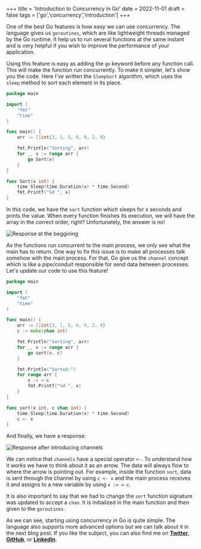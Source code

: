 +++
title = 'Introduction to Concurrency in Go'
date = 2022-11-01
draft = false
tags = ['go','concurrency','introduction']
+++

One of the best Go features is how easy we can use concurrency. The language gives us `goroutines`, which are like lightweight threads managed by the Go runtime. It help us to run several functions at the same instant and is very helpful if you wish to improve the performance of your application.

Using this feature is easy as adding the `go` keyword before any function call. This will make the function run concurrently. To make it simpler, let's show you the code. Here I've written the `SleepSort` algorithm, which uses the `sleep` method to sort each element in its place.

```go
package main

import (
	"fmt"
	"time"
)

func main() {
	arr := []int{3, 1, 5, 6, 9, 2, 0}

	fmt.Println("Sorting", arr)
	for _, v := range arr {
		go Sort(v)
	}
}

func Sort(x int) {
	time.Sleep(time.Duration(x) * time.Second)
	fmt.Printf("%d ", x)
}
```

In this code, we have the `sort` function which sleeps for x seconds and prints the value. When every function finishes its execution, we will have the array in the correct order, right? Unfortunately, the answer is no!


![Response at the beggining](https://dev-to-uploads.s3.amazonaws.com/uploads/articles/t5lxza9xm8x7f5zjfgu8.png)

As the functions run concurrent to the main process, we only see what the main has to return. One way to fix this issue is to make all processes talk somehow with the main process. For that, Go give us the `channel` concept which is like a pipe/conduit responsible for send data between processes. Let's update our code to use this feature!

```go
package main

import (
	"fmt"
	"time"
)

func main() {
	arr := []int{3, 1, 5, 6, 9, 2, 0}
	c := make(chan int)

	fmt.Println("Sorting", arr)
	for _, v := range arr {
		go sort(v, c)
	}

	fmt.Println("Sorted:")
	for range arr {
		x := <-c
		fmt.Printf("%d ", x)
	}
}

func sort(x int, c chan int) {
	time.Sleep(time.Duration(x) * time.Second)
	c <- x
}
```

And finally, we have a response:

![Response after introducing channels](https://dev-to-uploads.s3.amazonaws.com/uploads/articles/m3i1ne5hhsdyul34eoh9.png)

We can notice that `channels` have a special operator `<-`. To understand how it works we have to think about it as an arrow. The data will always flow to where the arrow is pointing out. For example, inside the function `sort`, data is sent through the channel by using `c <- x` and the main process receives it and assigns to a new variable by using `x := <-c`.

It is also important to say that we had to change the `sort` function signature was updated to accept a `chan`. It is initialized in the main function and then given to the `goroutines`.

As we can see, starting using concurrency in Go is quite simple. The language also supports more advanced options but we can talk about it in the next blog post. If you like the subject, you can also find me on **[Twitter](https://twitter.com/mfbmina)**, **[GitHub](https://github.com/mfbmina)**, or **[LinkedIn](https://www.linkedin.com/in/mfbmina/).**
